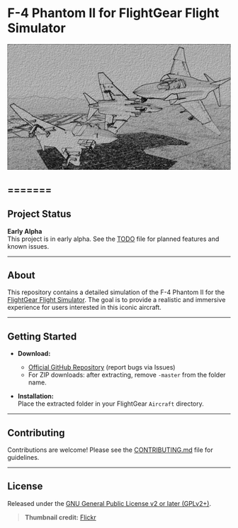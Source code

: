# F-4 Phantom II for FlightGear Flight Simulator

![Splash-2](https://github.com/MatthewA4/F-4X/blob/master/gfx/splash-2.png)

=======
---

## Project Status

**Early Alpha**  
This project is in early alpha. See the [TODO](TODO) file for planned features and known issues.

---

## About

This repository contains a detailed simulation of the F-4 Phantom II for the [FlightGear Flight Simulator](https://www.flightgear.org/). The goal is to provide a realistic and immersive experience for users interested in this iconic aircraft.

---

## Getting Started

- **Download:**  
  - [Official GitHub Repository](https://github.com/MatthewA4/F-4X) (report bugs via Issues)
  - For ZIP downloads: after extracting, remove `-master` from the folder name.

- **Installation:**  
  Place the extracted folder in your FlightGear `Aircraft` directory.

---

## Contributing

Contributions are welcome! Please see the [CONTRIBUTING.md](CONTRIBUTING.md) file for guidelines.

---

## License

Released under the [GNU General Public License v2 or later (GPLv2+)](LICENSE).

> **Thumbnail credit:** [Flickr](https://flic.kr/p/qsxzGi)
